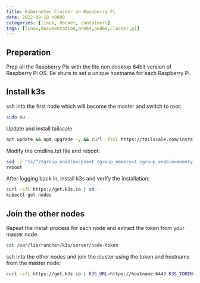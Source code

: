 ```yaml
---
title: Kubernetes Cluster on Raspberry Pi
date: 2022-09-18 +0000
categories: [linux, docker, containers]
tags: [linux,documentation,arm64,amd64,cluster,pi]
---
```


## Preperation

Prep all the Raspberry Pis with the lite non desktop 64bit version of Raspberry Pi OS.
Be shure to set a unique hostname for each Raspberry Pi.

## Install k3s

ssh into the first node which will become the master and switch to root:

```bash
sudo su -
```

Update and install tailscale

```bash
apt update && apt upgrade -y && curl -fsSL https://tailscale.com/install.sh | sh && tailscale up --ssh
```

Modify the cmdline.txt file and reboot:

```bash
sed -i '1s/^/cgroup_enable=cpuset cgroup_memory=1 cgroup_enable=memory /' /boot/firmware/cmdline.txt
reboot
```

After logging back in, install k3s and verify the installation:

```bash
curl -sfL https://get.k3s.io | sh -
kubectl get nodes
```

## Join the other nodes

Repeat the install process for each node and extract the token from your master node.

```bash
cat /var/lib/rancher/k3s/server/node-token
```

ssh into the other nodes and join the cluster using the token and hostname from the master node:

```bash
curl -sfL https://get.k3s.io | K3S_URL=https://hostname:6443 K3S_TOKEN=token_from_earlier sh -
```

<!-- ## Install portainer

If you want to install portainer on your cluster, run the following commands on your master node:

```bash -->

